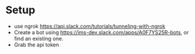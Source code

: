 

# Setup
* use ngrok https://api.slack.com/tutorials/tunneling-with-ngrok
* Create a bot using https://ims-dev.slack.com/apps/A0F7YS25R-bots, or find an existing one.
* Grab the api token

